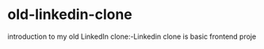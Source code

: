# old-linkedin-clone
introduction to my  old LinkedIn clone:-Linkedin clone is basic frontend proje

